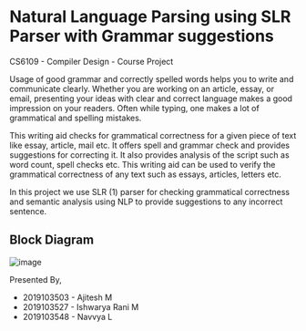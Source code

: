 # Natural Language Parsing using SLR Parser with Grammar suggestions
CS6109 - Compiler Design - Course Project

Usage of good grammar and correctly spelled words helps you to write and communicate clearly. Whether you are working on an article, essay, or email, presenting your ideas with clear and correct language makes a good impression on your readers. Often while typing, one makes a lot of grammatical and spelling mistakes.

This writing aid checks for grammatical correctness for a given piece of text like essay, article, mail etc. It offers spell and grammar check and provides suggestions for correcting it. It also provides analysis of the script such as word count, spell checks etc. This writing aid can be used to verify the grammatical correctness of any text such as essays, articles, letters etc.

In this project we use SLR (1) parser for checking grammatical correctness and semantic analysis using NLP to provide suggestions to any incorrect sentence.

## Block Diagram

![image](https://user-images.githubusercontent.com/69707961/151551648-4bee9888-522d-41b4-89dd-78700029ce78.png)


Presented By,

* 2019103503 - Ajitesh M
* 2019103527 - Ishwarya Rani M
* 2019103548 - Navvya L
